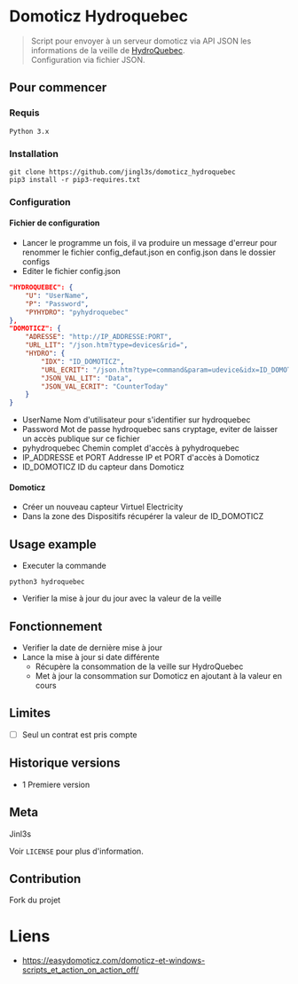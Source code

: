 # Domoticz Hydroquebec
> Script pour envoyer à un serveur domoticz via API JSON les informations de la veille de [HydroQuebec](https://www.hydroquebec.com).<br>
> Configuration via fichier JSON.

## Pour commencer

### Requis
    Python 3.x

### Installation
```shell
git clone https://github.com/jingl3s/domoticz_hydroquebec
pip3 install -r pip3-requires.txt
```

### Configuration

#### Fichier de configuration
- Lancer le programme un fois, il va produire un message d'erreur pour renommer le fichier config_defaut.json en config.json dans le dossier configs
- Editer le fichier config.json
```json
"HYDROQUEBEC": {
    "U": "UserName",
    "P": "Password",
    "PYHYDRO": "pyhydroquebec"
},
"DOMOTICZ": {
    "ADRESSE": "http://IP_ADDRESSE:PORT",
    "URL_LIT": "/json.htm?type=devices&rid=",
    "HYDRO": {
        "IDX": "ID_DOMOTICZ",
        "URL_ECRIT": "/json.htm?type=command&param=udevice&idx=ID_DOMOTICZ&nvalue=0&svalue=",
        "JSON_VAL_LIT": "Data",
        "JSON_VAL_ECRIT": "CounterToday"
    }
}
```
  - UserName                  Nom d'utilisateur pour s'identifier sur hydroquebec
  - Password                  Mot de passe hydroquebec sans cryptage, eviter de laisser un accès publique sur ce fichier
  - pyhydroquebec             Chemin complet d'accès à pyhydroquebec
  - IP_ADDRESSE et PORT       Addresse IP et PORT d'accès à Domoticz
  - ID_DOMOTICZ               ID du capteur dans Domoticz

#### Domoticz
- Créer un nouveau capteur Virtuel Electricity
- Dans la zone des Dispositifs récupérer la valeur de ID_DOMOTICZ



## Usage example

- Executer la commande
```shell
python3 hydroquebec
```
- Verifier la mise à jour du jour avec la valeur de la veille

## Fonctionnement
- Verifier la date de dernière mise à jour
- Lance la mise à jour si date différente
  - Récupère la consommation de la veille sur HydroQuebec
  - Met à jour la consommation sur Domoticz en ajoutant à la valeur en cours

## Limites

- [ ] Seul un contrat est pris compte


## Historique versions

* 1 Premiere version

## Meta

Jinl3s

Voir ``LICENSE`` pour plus d'information.

## Contribution

Fork du projet

# Liens
- https://easydomoticz.com/domoticz-et-windows-scripts_et_action_on_action_off/